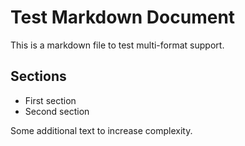 # Test Markdown Document

This is a markdown file to test multi-format support.

## Sections
- First section
- Second section

Some additional text to increase complexity.
